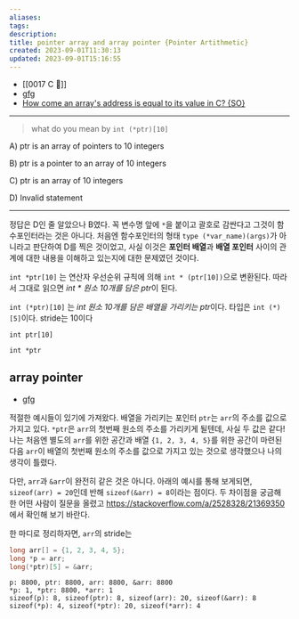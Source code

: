 ```yaml
---
aliases: 
tags: 
description:
title: pointer array and array pointer {Pointer Artithmetic}
created: 2023-09-01T11:30:13
updated: 2023-09-01T15:16:55
---
```

- [[0017 C 🍎]]
- [gfg](https://www.geeksforgeeks.org/pointer-array-array-pointer/)
- [How come an array's address is equal to its value in C? {SO}](https://stackoverflow.com/questions/2528318/how-come-an-arrays-address-is-equal-to-its-value-in-c)
___

> what do you mean by `int (*ptr)[10]`

A) ptr is an array of pointers to 10 integers

B) ptr is a pointer to an array of 10 integers

C) ptr is an array of 10 integers

D) Invalid statement

___

정답은 D인 줄 알았으나 B였다. 꼭 변수명 앞에 `*`을 붙이고 괄호로 감싼다고 그것이 함수포인터라는 것은 아니다. 처음엔 함수포인터의 형태 `type (*var_name)(args)`가 아니라고 판단하여 D를 찍은 것이었고, 사실 이것은 **포인터 배열**과 **배열 포인터** 사이의 관계에 대한 내용을 이해하고 있는지에 대한 문제였던 것이다. 

`int *ptr[10]` 는 연산자 우선순위 규칙에 의해 `int * (ptr[10])`으로 변환된다. 따라서 그대로 읽으면 *int * 원소 10개를 담은 ptr*이 된다. 

`int (*ptr)[10]` 는 *int 원소 10개를 담은 배열을 가리키는 ptr*이다. 타입은 `int (*)[5]`이다. stride는 10이다 

`int ptr[10]` 

`int *ptr`

## array pointer

- [gfg](https://www.geeksforgeeks.org/pointer-array-array-pointer/)

적절한 예시들이 있기에 가져왔다. 배열을 가리키는 포인터 `ptr`는 `arr`의 주소를 값으로 가지고 있다. `*ptr`은 `arr`의 첫번째 원소의 주소를 가리키게 될텐데, 사실 두 값은 같다! 나는 처음엔 별도의 `arr`를 위한 공간과 배열 `{1, 2, 3, 4, 5}`를 위한 공간이 마련된 다음 `arr`이 배열의 첫번째 원소의 주소를 값으로 가지고 있는 것으로 생각했으나 나의 생각이 틀렸다.

다만, `arr`과 `&arr`이 완전히 같은 것은 아니다. 아래의 예시를 통해 보게되면, `sizeof(arr) = 20`인데 반해 `sizeof(&arr) = 8`이라는 점이다. 두 차이점을 궁금해 한 어떤 사람이 질문을 올렸고 <https://stackoverflow.com/a/2528328/21369350> 에서 확인해 보기 바란다.

한 마디로 정리하자면, `arr`의 stride는 

```c
long arr[] = {1, 2, 3, 4, 5};
long *p = arr;
long(*ptr)[5] = &arr;
```

```
p: 8800, ptr: 8800, arr: 8800, &arr: 8800
*p: 1, *ptr: 8800, *arr: 1
sizeof(p): 8, sizeof(ptr): 8, sizeof(arr): 20, sizeof(&arr): 8
sizeof(*p): 4, sizeof(*ptr): 20, sizeof(*arr): 4
```
